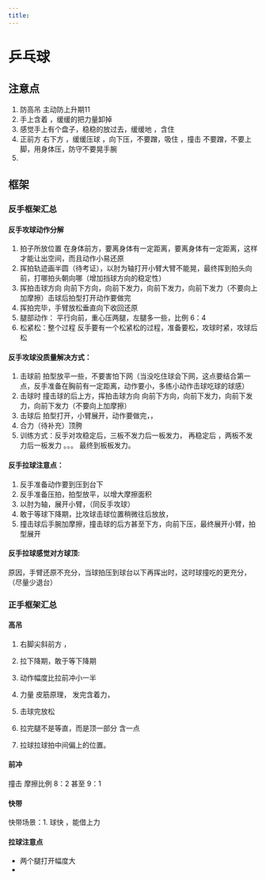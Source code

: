 ```yaml
---
title: 
---
```


# 乒乓球

## 注意点

1. 防高吊  主动防上升期11
2. 手上含着 ，缓缓的把力量卸掉
3. 感觉手上有个盘子，稳稳的放过去，缓缓地 ，含住 
4. 正前方 右下方 ，缓缓压球 ，向下压，不要蹭，吸住 ，撞击 不要蹭，不要上脚，用身体压，防守不要晃手腕
5. 

## 框架

### 反手框架汇总

 #### 反手攻球动作分解
 1. 拍子所放位置 在身体前方，要离身体有一定距离，要离身体有一定距离，这样才能让出空间，而且动作小易还原
 2. 挥拍轨迹画半圆（待考证），以肘为轴打开小臂大臂不能晃，最终挥到拍头向前，打哪拍头朝向哪（增加挡球方向的稳定性）
 3. 挥拍击球方向 向前下方向，向前下发力，向前下发力，向前下发力（不要向上加摩擦）击球后拍型打开动作要做完
 4. 挥拍完毕，手臂放松垂直向下收回还原
 5. 腿部动作： 平行向前，重心压两腿，左腿多一些，比例 6：4
  6. 松紧松：整个过程 反手要有一个松紧松的过程，准备要松，攻球时紧，攻球后松

#### 反手攻球没质量解决方式：

1. 击球前 拍型放平一些，不要害怕下网（当没吃住球会下网，这点要结合第一点，反手准备在胸前有一定距离，动作要小，多练小动作击球吃球的球感）
2. 击球时 撞击球的后上方，挥拍击球方向 向前下方向，向前下发力，向前下发力，向前下发力（不要向上加摩擦）
3. 击球后 拍型打开，小臂展开，动作要做完，，
4. 合力（待补充）顶胯
5. 训练方式：反手对攻稳定后，三板不发力后一板发力， 再稳定后 ，两板不发力后一板发力 。。。 最终到板板发力。

#### 反手拉球注意点：
1. 反手准备动作要到压到台下
2. 反手准备压拍，拍型放平，以增大摩擦面积
3. 以肘为轴，展开小臂，（同反手攻球）
4. 敢于等球下降期，比攻球击球位置稍微往后放放，
5. 撞击球后手腕加摩擦，撞击球的后方甚至下方，向前下压，最终展开小臂，拍型展开

#### 反手拉球感觉对方球顶:
原因，手臂还原不充分，当球拍压到球台以下再挥出时，这时球撞吃的更充分，（尽量少退台）

### 正手框架汇总

#### 高吊

1. 右脚尖斜前方 ，
2. 拉下降期，敢于等下降期
3. 动作幅度比拉前冲小一半
4. 力量 皮筋原理，  发完含着力，
5. 击球完放松
6. 拉完腿不是等直，而是顶一部分 含一点

7. 拉球拉球拍中间偏上的位置。

####  前冲

撞击 摩擦比例 8：2  甚至 9：1

####  快带

快带场景：1. 球快 ，能借上力



####  拉球注意点

* 两个腿打开幅度大
* 

